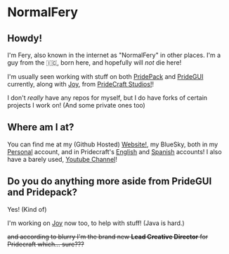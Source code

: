 # NormalFery
## Howdy!

I'm Fery, also known in the internet as "NormalFery" in other places. 
I'm a guy from the 🇮🇨, born here, and hopefully will *not* die here! 

I'm usually seen working with stuff on both [PridePack](https://github.com/Pridecraft-Studios/pridepack) and [PrideGUI](https://github.com/PrideCraft-Studios/PrideGUI) currently, along with [Joy](https://github.com/Pridecraft-Studios/joy), from [PrideCraft Studios!](https://github.com/Pridecraft-Studios)! 

I don't *really* have any repos for myself, but I do have forks of certain projects I work on! (And some private ones too)

## Where am I at?

You can find me at my (Github Hosted) [Website!](https://normalfery.github.io/index.html), my BlueSky, both in my [Personal](https://bsky.app/profile/normalfery.bsky.social) account, and in Pridecraft's [English](https://bsky.app/profile/pridecraft.gay) and [Spanish](https://bsky.app/profile/es.pridecraft.gay) accounts! 
I also have a barely used, [Youtube Channel](https://www.youtube.com/channel/UCI0BUmXQywFnRfHKTvVfIHQ)!

## Do you do anything more aside from PrideGUI and Pridepack?

Yes! (Kind of)

I'm working on [Joy](https://github.com/Pridecraft-Studios/joy) now too, to help with stuff! (Java is hard.) 

~~and according to blurry I'm the brand new **Lead Creative Director** for Pridecraft which... sure???~~

<!---
NormalFery/NormalFery is a ✨ special ✨ repository because its `README.md` (this file) appears on your GitHub profile.
You can click the Preview link to take a look at your changes.
--->

<!--haha funny commnt --->
